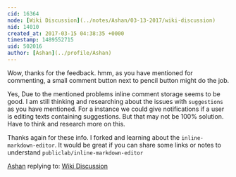 ```yaml
---
cid: 16364
node: [Wiki Discussion](../notes/Ashan/03-13-2017/wiki-discussion)
nid: 14010
created_at: 2017-03-15 04:38:35 +0000
timestamp: 1489552715
uid: 502016
author: [Ashan](../profile/Ashan)
---
```


Wow, thanks for the feedback. hmm, as you have mentioned for commenting, a small comment button next to pencil button might do the job.

Yes, Due to the mentioned problems inline comment storage seems to be good. I am still thinking and researching about the issues with `suggestions` as you have mentioned. For a instance we could give notifications if a user is editing texts containing suggestions. But that may not be 100% solution. Have to think and research more on this. 

Thanks again for these info. I forked and learning about the `inline-markdown-editor`.  It would be great if you can share some links or notes to understand `publiclab/inline-markdown-editor`

[Ashan](../profile/Ashan) replying to: [Wiki Discussion](../notes/Ashan/03-13-2017/wiki-discussion)

